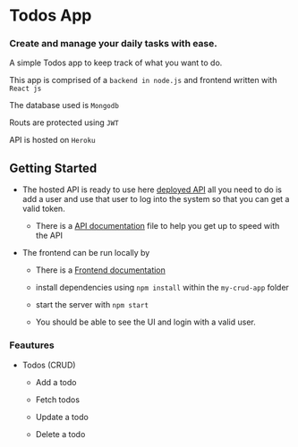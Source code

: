 # Todos App

### Create and manage your daily tasks with ease.

A simple Todos app to keep track of what you want to do.

  

This app is comprised of a `backend in node.js` and frontend written with `React js`

The database used is `Mongodb`

Routs are protected using `JWT`

API is hosted on `Heroku`

  

## Getting Started

- The hosted API is ready to use here [deployed API](https://todos-api-me.herokuapp.com/) all you need to do is add a user and use that user to log into the system so that you can get a valid token.

  - There is a [API documentation](./backend/README.md) file to help you get up to speed with the API

- The frontend can be run locally by
  - There is a [Frontend documentation](./my-crud-app/README.md) 
  - install dependencies using `npm install` within the `my-crud-app` folder

  - start the server with `npm start`

  - You should be able to see the UI and login with a valid user.


### Feautures

- Todos (CRUD)

  - Add a todo

  - Fetch todos

  - Update a todo

  - Delete a todo